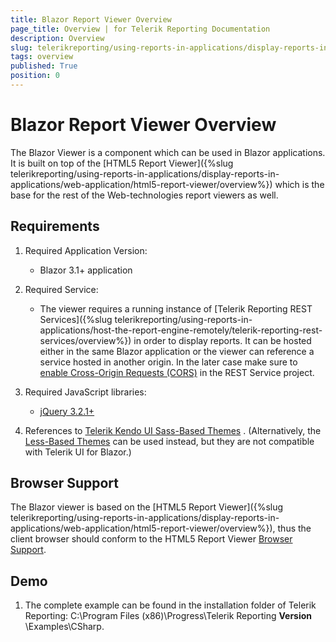 ```yaml
---
title: Blazor Report Viewer Overview
page_title: Overview | for Telerik Reporting Documentation
description: Overview
slug: telerikreporting/using-reports-in-applications/display-reports-in-applications/web-application/blazor-report-viewer/overview
tags: overview
published: True
position: 0
---
```


# Blazor Report Viewer Overview



The Blazor Viewer is a component which can be used in Blazor applications. It is built on top of the         [HTML5 Report Viewer]({%slug telerikreporting/using-reports-in-applications/display-reports-in-applications/web-application/html5-report-viewer/overview%}) which is the base for the rest         of the Web-technologies report viewers as well.       

## Requirements

1. Required Application Version:             

   + Blazor 3.1+ application                 

1. Required Service:             

   + The viewer requires a running instance of [Telerik Reporting REST Services]({%slug telerikreporting/using-reports-in-applications/host-the-report-engine-remotely/telerik-reporting-rest-services/overview%})                   in order to display reports. It can be hosted either in the same Blazor application or the viewer can reference a service hosted in                   another origin. In the later case make sure to                    [enable Cross-Origin Requests (CORS)](https://docs.microsoft.com/en-us/aspnet/core/security/cors?view=aspnetcore-3.1)  in the REST Service project.                 

1. Required JavaScript libraries:

   +  [jQuery 3.2.1+](https://jquery.com/download/) 

1. References to                 [Telerik Kendo UI Sass-Based Themes](https://docs.telerik.com/kendo-ui/styles-and-layout/sass-themes) .             (Alternatively, the                [Less-Based Themes](https://docs.telerik.com/kendo-ui/styles-and-layout/appearance-styling)                can be used instead, but they are not compatible with Telerik UI for Blazor.)             

## Browser Support

The Blazor viewer is based on the [HTML5 Report Viewer]({%slug telerikreporting/using-reports-in-applications/display-reports-in-applications/web-application/html5-report-viewer/overview%}),           thus the client browser should conform to the HTML5 Report Viewer [Browser Support](143e5c03-e69d-416f-9ac0-85c397b22b8e#browser-support).         

## Demo

1. The complete example can be found in the installation folder of Telerik Reporting: C:\Program Files (x86)\Progress\Telerik Reporting __Version__ \Examples\CSharp\.             


